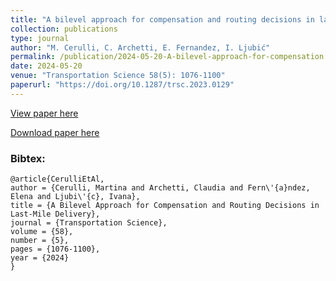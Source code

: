 ```yaml
---
title: "A bilevel approach for compensation and routing decisions in last-mile delivery"
collection: publications
type: journal
author: "M. Cerulli, C. Archetti, E. Fernandez, I. Ljubić"
permalink: /publication/2024-05-20-A-bilevel-approach-for-compensation
date: 2024-05-20
venue: "Transportation Science 58(5): 1076-1100"
paperurl: "https://doi.org/10.1287/trsc.2023.0129"
---
```

[View paper here](https://doi.org/10.1287/trsc.2023.0129)

[Download paper here](https://arxiv.org/abs/2304.09170)

### Bibtex:

```
@article{CerulliEtAl,
author = {Cerulli, Martina and Archetti, Claudia and Fern\'{a}ndez, Elena and Ljubi\'{c}, Ivana},
title = {A Bilevel Approach for Compensation and Routing Decisions in Last-Mile Delivery},
journal = {Transportation Science},
volume = {58},
number = {5},
pages = {1076-1100},
year = {2024}
}
```


